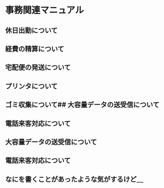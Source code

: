 # 事務関連マニュアル
## 休日出勤について
## 経費の精算について
## 宅配便の発送について
## プリンタについて
## ゴミ収集について## 大容量データの送受信について
## 電話来客対応について
## 大容量データの送受信について
## 電話来客対応について
## なにを書くことがあったような気がするけど＿